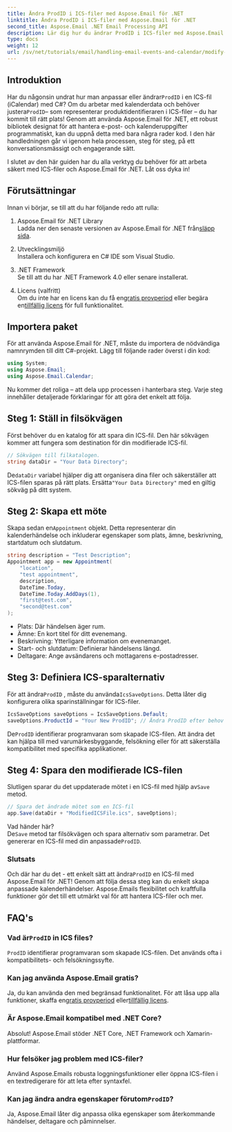 ```yaml
---
title: Ändra ProdID i ICS-filer med Aspose.Email för .NET
linktitle: Ändra ProdID i ICS-filer med Aspose.Email för .NET
second_title: Aspose.Email .NET Email Processing API
description: Lär dig hur du ändrar ProdID i ICS-filer med Aspose.Email för .NET. Steg-för-steg handledning med kod, tips och vanliga frågor för sömlös kalenderhantering.
type: docs
weight: 12
url: /sv/net/tutorials/email/handling-email-events-and-calendar/modify-prodid-in-ics-files/
---
```

## Introduktion

 Har du någonsin undrat hur man anpassar eller ändrar`ProdID` i en ICS-fil (iCalendar) med C#? Om du arbetar med kalenderdata och behöver justera`ProdID`– som representerar produktidentifieraren i ICS-filer – du har kommit till rätt plats! Genom att använda Aspose.Email för .NET, ett robust bibliotek designat för att hantera e-post- och kalenderuppgifter programmatiskt, kan du uppnå detta med bara några rader kod. I den här handledningen går vi igenom hela processen, steg för steg, på ett konversationsmässigt och engagerande sätt.

I slutet av den här guiden har du alla verktyg du behöver för att arbeta säkert med ICS-filer och Aspose.Email för .NET. Låt oss dyka in!

## Förutsättningar

Innan vi börjar, se till att du har följande redo att rulla:

1. Aspose.Email för .NET Library  
    Ladda ner den senaste versionen av Aspose.Email för .NET från[släpp sida](https://releases.aspose.com/email/net/).  

2. Utvecklingsmiljö  
   Installera och konfigurera en C# IDE som Visual Studio.

3. .NET Framework  
   Se till att du har .NET Framework 4.0 eller senare installerat.

4. Licens (valfritt)  
    Om du inte har en licens kan du få en[gratis provperiod](https://releases.aspose.com/) eller begära en[tillfällig licens](https://purchase.aspose.com/temporary-license/) för full funktionalitet.

## Importera paket

För att använda Aspose.Email för .NET, måste du importera de nödvändiga namnrymden till ditt C#-projekt. Lägg till följande rader överst i din kod:

```csharp
using System;
using Aspose.Email;
using Aspose.Email.Calendar;
```

Nu kommer det roliga – att dela upp processen i hanterbara steg. Varje steg innehåller detaljerade förklaringar för att göra det enkelt att följa.

## Steg 1: Ställ in filsökvägen

Först behöver du en katalog för att spara din ICS-fil. Den här sökvägen kommer att fungera som destination för din modifierade ICS-fil.

```csharp
// Sökvägen till filkatalogen.
string dataDir = "Your Data Directory";
```
 
 De`dataDir` variabel hjälper dig att organisera dina filer och säkerställer att ICS-filen sparas på rätt plats. Ersätta`"Your Data Directory"` med en giltig sökväg på ditt system.

## Steg 2: Skapa ett möte

 Skapa sedan en`Appointment` objekt. Detta representerar din kalenderhändelse och inkluderar egenskaper som plats, ämne, beskrivning, startdatum och slutdatum.

```csharp
string description = "Test Description";
Appointment app = new Appointment(
    "location", 
    "test appointment", 
    description, 
    DateTime.Today,
    DateTime.Today.AddDays(1), 
    "first@test.com", 
    "second@test.com"
);
```
 
- Plats: Där händelsen äger rum.  
- Ämne: En kort titel för ditt evenemang.  
- Beskrivning: Ytterligare information om evenemanget.  
- Start- och slutdatum: Definierar händelsens längd.  
- Deltagare: Ange avsändarens och mottagarens e-postadresser.

## Steg 3: Definiera ICS-sparalternativ

 För att ändra`ProdID` , måste du använda`IcsSaveOptions`. Detta låter dig konfigurera olika sparinställningar för ICS-filer.

```csharp
IcsSaveOptions saveOptions = IcsSaveOptions.Default;
saveOptions.ProductId = "Your New ProdID"; // Ändra ProdID efter behov
```
 
 De`ProdID` identifierar programvaran som skapade ICS-filen. Att ändra det kan hjälpa till med varumärkesbyggande, felsökning eller för att säkerställa kompatibilitet med specifika applikationer.

## Steg 4: Spara den modifierade ICS-filen

 Slutligen sparar du det uppdaterade mötet i en ICS-fil med hjälp av`Save` metod.

```csharp
// Spara det ändrade mötet som en ICS-fil
app.Save(dataDir + "ModifiedICSFile.ics", saveOptions);
```

Vad händer här?  
 De`Save` metod tar filsökvägen och spara alternativ som parametrar. Det genererar en ICS-fil med din anpassade`ProdID`.

### Slutsats

 Och där har du det - ett enkelt sätt att ändra`ProdID` en ICS-fil med Aspose.Email för .NET! Genom att följa dessa steg kan du enkelt skapa anpassade kalenderhändelser. Aspose.Emails flexibilitet och kraftfulla funktioner gör det till ett utmärkt val för att hantera ICS-filer och mer.

## FAQ's

###  Vad är`ProdID` in ICS files?  
`ProdID` identifierar programvaran som skapade ICS-filen. Det används ofta i kompatibilitets- och felsökningssyfte.

### Kan jag använda Aspose.Email gratis?  
 Ja, du kan använda den med begränsad funktionalitet. För att låsa upp alla funktioner, skaffa en[gratis provperiod](https://releases.aspose.com/) eller[tillfällig licens](https://purchase.aspose.com/temporary-license/).

### Är Aspose.Email kompatibel med .NET Core?  
Absolut! Aspose.Email stöder .NET Core, .NET Framework och Xamarin-plattformar.

### Hur felsöker jag problem med ICS-filer?  
Använd Aspose.Emails robusta loggningsfunktioner eller öppna ICS-filen i en textredigerare för att leta efter syntaxfel.

###  Kan jag ändra andra egenskaper förutom`ProdID`?  
Ja, Aspose.Email låter dig anpassa olika egenskaper som återkommande händelser, deltagare och påminnelser.
